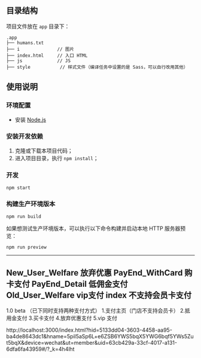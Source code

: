 ## 目录结构

项目文件放在 `app` 目录下：

```
.app
├── humans.txt
├── i              // 图片
├── index.html     // 入口 HTML
├── js             // JS
├── style           // 样式文件（编译任务中设置的是 Sass，可以自行改用其他）

```

## 使用说明

### 环境配置

- 安装 [Node.js](https://nodejs.org/en/download/)

### 安装开发依赖

1. 克隆或下载本项目代码；
2. 进入项目目录，执行 `npm install`；

### 开发

```
npm start
```

### 构建生产环境版本

```
npm run build
```

如果想测试生产环境版本，可以执行以下命令构建并启动本地 HTTP 服务器预览：

```
npm run preview
```

----------------------------
New_User_Welfare 放弃优惠
PayEnd_WithCard 购卡支付
PayEnd_Detail 低佣金支付
Old_User_Welfare vip支付
index 不支持会员卡支付
----------------------------
1.0 beta
（已下同时支持两种支付方式）
1.支付主页（门店不支持会员卡）
2.抵用金支付
3.买卡支付
4.放弃优惠支付
5.vip 支付


http://localhost:3000/index.html?hid=5133dd04-3603-4458-aa95-ba4de8643dc1&hname=5pil5aSp6L+e6ZSB6YWS5bqX5YWG6bqf5YWs5Zut5bqX&device=wechat&ut=member&uid=63cb429a-33cf-4017-a131-6dfa6fa43959#/?_k=4h4lht
